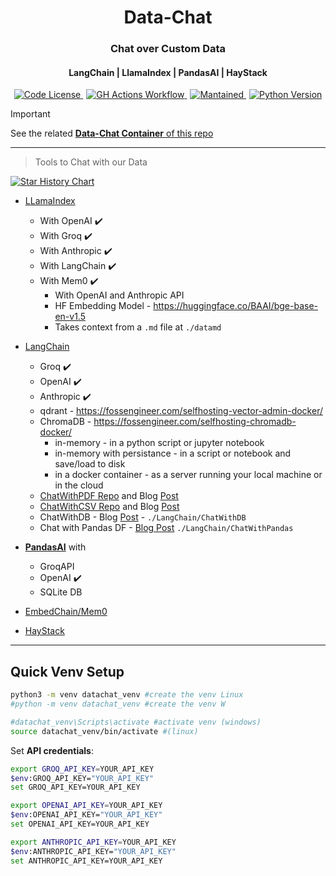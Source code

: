 <div align="center">
  <h1>Data-Chat</h1>
</div>

<div align="center">
  <h3>Chat over Custom Data</h3>
</div>


<div align="center">
  <h4>LangChain | LlamaIndex | PandasAI | HayStack</h3>
</div>

<div align="center">
  <a href="https://github.com/JAlcocerT/Streamlit-MultiChat?tab=GPL-3.0-1-ov-file" style="margin-right: 5px;">
    <img alt="Code License" src="https://img.shields.io/badge/License-GPLv3-blue.svg" />
  </a>
  <a href="https://github.com/JAlcocerT/Streamlit-MultiChat/actions/workflows/Streamlit_GHA_MultiArch.yml" style="margin-right: 5px;">
    <img alt="GH Actions Workflow" src="https://github.com/JAlcocerT/Streamlit-MultiChat/actions/workflows/Streamlit_GHA_MultiArch.yml/badge.svg" />
  </a>
  <a href="https://GitHub.com/JAlcocerT/Streamlit-Multichat/graphs/commit-activity" style="margin-right: 5px;">
    <img alt="Mantained" src="https://img.shields.io/badge/Maintained%3F-yes-green.svg" />
  </a>
  <a href="https://www.python.org/downloads/release/python-312">
    <img alt="Python Version" src="https://img.shields.io/badge/python-3.12-blue.svg" />
  </a>
</div>


> [!IMPORTANT]
> See the related [**Data-Chat Container** of this repo](https://github.com/JAlcocerT/Data-Chat/pkgs/container/data-chat)


---

> Tools to Chat with our Data

[![Star History Chart](https://api.star-history.com/svg?repos=run-llama/llama_index,langchain-ai/langchain,Sinaptik-AI/pandas-ai&,type=Date)](https://star-history.com/#run-llama/llama_index/caddy-docker-proxy&langchain-ai/langchain&Sinaptik-AI/pandas-ai&Date)


* [LLamaIndex](https://jalcocert.github.io/JAlcocerT/using-langchain-with-pandas-df/)
    * With OpenAI ✔️
    * With Groq ✔️
    * With Anthropic ✔️
    * With LangChain ✔️
    * With Mem0 ✔️
        * With OpenAI and Anthropic API
        * HF Embedding Model - https://huggingface.co/BAAI/bge-base-en-v1.5
        * Takes context from a `.md` file at `./datamd`

* [LangChain](https://jalcocert.github.io/JAlcocerT/how-to-chat-with-your-data/)
    * Groq ✔️
    * OpenAI ✔️
    * Anthropic ✔️
    * qdrant - https://fossengineer.com/selfhosting-vector-admin-docker/
    * ChromaDB -  https://fossengineer.com/selfhosting-chromadb-docker/
        * in-memory - in a python script or jupyter notebook
        * in-memory with persistance - in a script or notebook and save/load to disk
        * in a docker container - as a server running your local machine or in the cloud
    * [ChatWithPDF Repo](https://github.com/JAlcocerT/ask-multiple-pdfs/) and Blog [Post](https://jalcocert.github.io/JAlcocerT/how-to-chat-with-pdfs/)
    * [ChatWithCSV Repo](https://github.com/JAlcocerT/langchain-ask-csv) and Blog [Post](https://jalcocert.github.io/JAlcocerT/how-to-chat-with-your-data/#chat-with-csv-with-langchain)
    * ChatWithDB - Blog [Post](https://jalcocert.github.io/JAlcocerT/how-to-chat-with-your-data/) - `./LangChain/ChatWithDB`
    * Chat with Pandas DF - [Blog Post](https://jalcocert.github.io/JAlcocerT/using-langchain-with-pandas-df) `./LangChain/ChatWithPandas`

* [**PandasAI**](https://jalcocert.github.io/JAlcocerT/how-to-use-pandasAI/) with 
    * GroqAPI
    * OpenAI ✔️
    * SQLite DB

* [EmbedChain/Mem0](https://jalcocert.github.io/JAlcocerT/how-to-use-rags-with-python/#embedchain---mem0)

* [HayStack](https://jalcocert.github.io/JAlcocerT/how-to-use-rags-with-python/#haystack-as-rag-framework)






---

## Quick Venv Setup

```sh
python3 -m venv datachat_venv #create the venv Linux
#python -m venv datachat_venv #create the venv W

#datachat_venv\Scripts\activate #activate venv (windows)
source datachat_venv/bin/activate #(linux)
```

Set **API credentials**:

```sh
export GROQ_API_KEY=YOUR_API_KEY
$env:GROQ_API_KEY="YOUR_API_KEY"
set GROQ_API_KEY=YOUR_API_KEY

export OPENAI_API_KEY=YOUR_API_KEY
$env:OPENAI_API_KEY="YOUR_API_KEY"
set OPENAI_API_KEY=YOUR_API_KEY

export ANTHROPIC_API_KEY=YOUR_API_KEY
$env:ANTHROPIC_API_KEY="YOUR_API_KEY"
set ANTHROPIC_API_KEY=YOUR_API_KEY
```